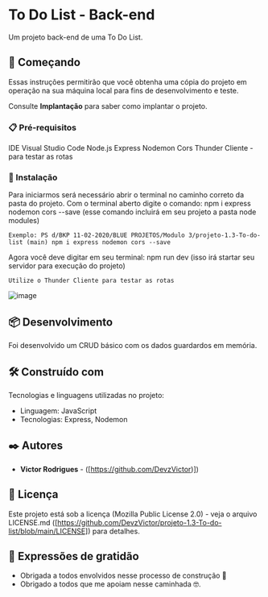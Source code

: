 # To Do List - Back-end

Um projeto back-end de uma To Do List.

## 🚀 Começando

Essas instruções permitirão que você obtenha uma cópia do projeto em operação na sua máquina local para fins de desenvolvimento e teste.

Consulte **Implantação** para saber como implantar o projeto.

### 📋 Pré-requisitos

IDE Visual Studio Code
Node.js
Express
Nodemon
Cors
Thunder Cliente - para testar as rotas

### 🔧 Instalação

Para iniciarmos será necessário abrir o terminal no caminho correto da pasta do projeto.
Com o terminal aberto digite o comando: npm i express nodemon cors --save (esse comando incluirá em seu projeto a pasta node modules)

```
Exemplo: PS d/BKP 11-02-2020/BLUE PROJETOS/Modulo 3/projeto-1.3-To-do-list (main) npm i express nodemon cors --save
```

Agora você deve digitar em seu terminal: npm run dev (isso irá startar seu servidor para execução do projeto)

```
Utilize o Thunder Cliente para testar as rotas

```

![image](https://user-images.githubusercontent.com/91481122/181999701-e7e4462b-e61b-4015-9f81-dcc34e06c005.png)


## 📦 Desenvolvimento

Foi desenvolvido um CRUD básico com os dados guardardos em memória.

## 🛠️ Construído com

Tecnologias e linguagens utilizadas no projeto:

* Linguagem: JavaScript
* Tecnologias: Express, Nodemon

## ✒️ Autores

* **Victor Rodrigues** - ([https://github.com/DevzVictor)])

## 📄 Licença

Este projeto está sob a licença (Mozilla Public License 2.0) - veja o arquivo LICENSE.md ([https://github.com/DevzVictor/projeto-1.3-To-do-list/blob/main/LICENSE]) para detalhes.

## 🎁 Expressões de gratidão

* Obrigada a todos envolvidos nesse processo de construção 📢
* Obrigado a todos que me apoiam nesse caminhada 🤓.

